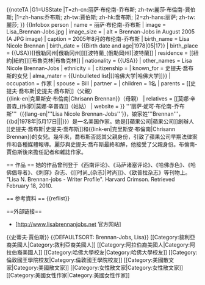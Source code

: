 {{noteTA
|G1=USState
|T=zh-cn:丽萨·布伦南-乔布斯; zh-tw:麗莎·布倫南-賈伯斯; 
|1=zh-hans:乔布斯; zh-tw:賈伯斯; zh-hk:喬布斯;
|2=zh-hans:丽萨; zh-tw:麗莎; 
}}
{{Infobox person
| name               = 丽萨·布伦南-乔布斯
| image              = Lisa_Brennan-Jobs.jpg
| image_size         = 
| alt                = Brennan-Jobs in August 2005 (A JPG image)
| caption            = 2005年8月的布伦南-乔布斯
| birth_name         = Lisa Nicole Brennan
| birth_date         = {{Birth date and age|1978|05|17}}
| birth_place        = {{USA}}[[俄勒冈州|俄勒冈州]][[波特蘭_(俄勒岡州)|波特蘭]]
| residence          = [[紐約|紐約]][[布魯克林|布魯克林]]
| nationality        = {{USA}}
| other_names        = Lisa Nicole Brennan-Jobs
| ethnicity          = 
| citizenship        = 
| known_for          = 史提夫·喬布斯的女兒
| alma_mater         = {{Unbulleted list|[[哈佛大学|哈佛大学]]}}
| occupation         = 作家
| spouse             = Bill
| partner            = 
| children           = 1名
| parents            = [[史提夫·喬布斯|史提夫·喬布斯]]（父親）<br />{{link-en|克里斯安·布倫南|Chrisann Brennan}}（母親）
| relatives          = [[莫娜·辛普森_(作家)|莫娜·辛普森]]（姑姑）
| website            = 
}}
'''丽萨·妮可·布伦南-乔布斯'''（{{lang-en|'''Lisa Nicole Brennan-Jobs'''}}，娘家姓'''Brennan'''，{{bd|1978年|5月17日|||}}）是一名美国作家。她是[[蘋果公司|蘋果公司]]創辦人[[史提夫·喬布斯|史提夫·喬布斯]]和{{link-en|克里斯安·布倫南|Chrisann Brennan}}的女兒。幾年來，喬布斯否認其父親身份，引致了蘋果公司早期法律案件和各種媒體報導。麗莎與史提夫·喬布斯最終和解，他接受了父親身份。布倫南-賈伯斯後來擔任記者和雜誌作家。

== 作品 ==
她的作品曾刊登于《西南评论》、《马萨诸塞评论》、《哈佛赤色》、《哈佛倡导者》、《刺穿》杂志、《[[时尚_(杂志)|时尚]]》、《欧普拉杂志》等刊物上。<ref> "Lisa N. Brennan-jobs - Writer Profile". Harvard Crimson. Retrieved February 18, 2010.</ref>

== 参考資料 ==
{{reflist}}

==外部链接==
* [http://www.lisabrennanjobs.net 官方网站]

{{史蒂夫·賈伯斯}}
{{DEFAULTSORT: Brennan-Jobs, Lisa}}
[[Category:敘利亞裔美國人|Category:敘利亞裔美國人]]
[[Category:阿拉伯裔美國人|Category:阿拉伯裔美國人]]
[[Category:哈佛大學校友|Category:哈佛大學校友]]
[[Category:倫敦國王學院校友|Category:倫敦國王學院校友]]
[[Category:美國散文家|Category:美國散文家]]
[[Category:女性散文家|Category:女性散文家]]
[[Category:美國女性作家|Category:美國女性作家]]